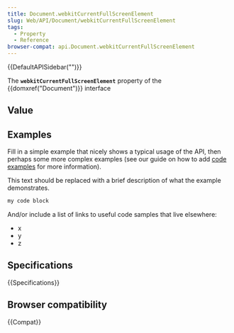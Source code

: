 ```yaml
---
title: Document.webkitCurrentFullScreenElement
slug: Web/API/Document/webkitCurrentFullScreenElement
tags:
  - Property
  - Reference
browser-compat: api.Document.webkitCurrentFullScreenElement
---
```

{{DefaultAPISidebar("")}}

The **`webkitCurrentFullScreenElement`** property of the {{domxref("Document")}} interface 

## Value



## Examples

Fill in a simple example that nicely shows a typical usage of the API, then perhaps some more complex examples (see our guide on how to add [code examples](/en-US/docs/MDN/Contribute/Structures/Code_examples) for more information).

This text should be replaced with a brief description of what the example demonstrates.

```js
my code block
```

And/or include a list of links to useful code samples that live elsewhere:

*   x
*   y
*   z

## Specifications

{{Specifications}}

## Browser compatibility

{{Compat}}


